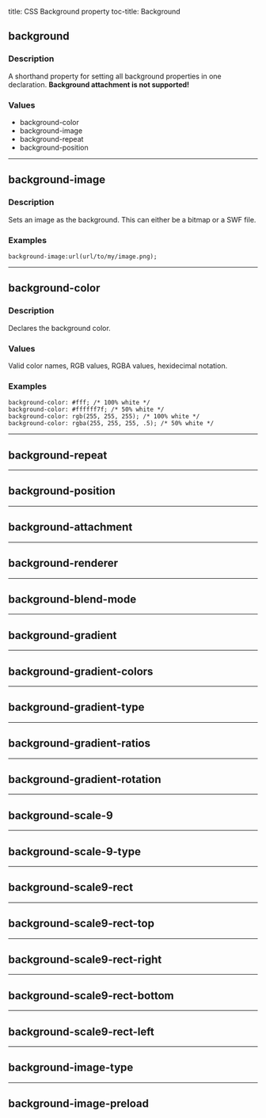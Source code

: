 title: CSS Background property
toc-title: Background


## background

### Description
A shorthand property for setting all background properties in one declaration. __Background attachment
is not supported!__

### Values
* background-color
* background-image
* background-repeat
* background-position

***

## background-image

### Description
Sets an image as the background. This can either be a bitmap or a SWF file.

### Examples
	background-image:url(url/to/my/image.png);

***

## background-color

### Description
Declares the background color.

### Values
Valid color names, RGB values, RGBA values, hexidecimal notation.

### Examples
	background-color: #fff; /* 100% white */
	background-color: #ffffff7f; /* 50% white */
	background-color: rgb(255, 255, 255); /* 100% white */
	background-color: rgba(255, 255, 255, .5); /* 50% white */

***

## background-repeat

***

## background-position

***

## background-attachment

***

## background-renderer

***

## background-blend-mode

***

## background-gradient

***

## background-gradient-colors

***

## background-gradient-type

***

## background-gradient-ratios

***

## background-gradient-rotation

***

## background-scale-9

***

## background-scale-9-type

***

## background-scale9-rect

***

## background-scale9-rect-top

***

## background-scale9-rect-right

***

## background-scale9-rect-bottom

***

## background-scale9-rect-left

***

## background-image-type

***

## background-image-preload